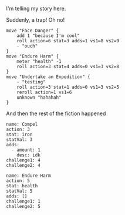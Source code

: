I'm telling my story here.

Suddenly, a trap! Oh no!
```mechanics
move "Face Danger" {
	add 1 "because I'm cool"
	roll action=6 stat=3 adds=1 vs1=8 vs2=9
	- "ouch"
}
move "Endure Harm" {
    meter "health" -1
    roll action=3 stat=4 adds=0 vs1=3 vs2=8
}
move "Undertake an Expedition" {
    - "testing"
    roll action=3 stat=1 adds=0 vs1=3 vs2=5
    reroll action=1 vs1=6
    unknown "hahahah"
}
```
And then the rest of the fiction happened
```move
name: Compel
action: 3
stat: iron
statVal: 3
adds:
  - amount: 1
    desc: idk
challenge1: 4
challenge2: 4

```

```move
name: Endure Harm
action: 5
stat: health
statVal: 5
adds: []
challenge1: 1
challenge2: 5

```

